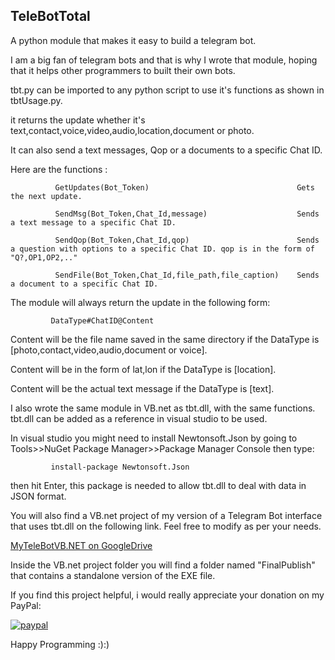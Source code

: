 ## TeleBotTotal
A python module that makes it easy to build a telegram bot.

I am a big fan of telegram bots and that is why I wrote that module, hoping that it helps other programmers to built their own bots.

tbt.py can be imported to any python script to use it's functions as shown in tbtUsage.py.

it returns the update whether it's text,contact,voice,video,audio,location,document or photo.

It can also send a text messages, Qop or a documents to a specific Chat ID.

Here are the functions :

              
              GetUpdates(Bot_Token)                                 Gets the next update.
              
              SendMsg(Bot_Token,Chat_Id,message)                    Sends a text message to a specific Chat ID.
              
              SendQop(Bot_Token,Chat_Id,qop)                        Sends a question with options to a specific Chat ID. qop is in the form of "Q?,OP1,OP2,.."    
              
              SendFile(Bot_Token,Chat_Id,file_path,file_caption)    Sends a document to a specific Chat ID.
              
                

The module will always return the update in the following form:
 
             DataType#ChatID@Content

Content will be the file name saved in the same directory if the DataType is [photo,contact,video,audio,document or voice].

Content will be in the form of lat,lon if the DataType is [location].

Content will be the actual text message if the DataType is [text].

I also wrote the same module in VB.net as tbt.dll, with the same functions. tbt.dll can be added as a reference in visual studio to be used.

In visual studio you might need to install Newtonsoft.Json by going to Tools>>NuGet Package Manager>>Package Manager Console then type:

             install-package Newtonsoft.Json
             
then hit Enter, this package is needed to allow tbt.dll to deal with data in JSON format.

You will also find a VB.net project of my version of a Telegram Bot interface that uses tbt.dll on the following link. Feel free to modify as per your needs.

  [MyTeleBotVB.NET on GoogleDrive](https://drive.google.com/file/d/1ym0Utu9UKmrwzkKgIEbjsghkJVdj2Fc3/view?usp=sharing)
  
Inside the VB.net project folder you will find a folder named "FinalPublish" that contains a standalone version of the EXE file.

If you find this project helpful, i would really appreciate your donation on my PayPal:
  
  [![paypal](https://www.paypalobjects.com/en_US/i/btn/btn_donate_SM.gif)](https://www.paypal.com/donate?hosted_button_id=29JX5NN5E6BAS)


Happy Programming :):)

        
